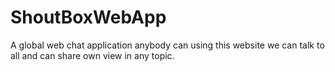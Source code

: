 # ShoutBoxWebApp
A global web chat application anybody can using  this website we can talk to all and can share own view in any topic.  
